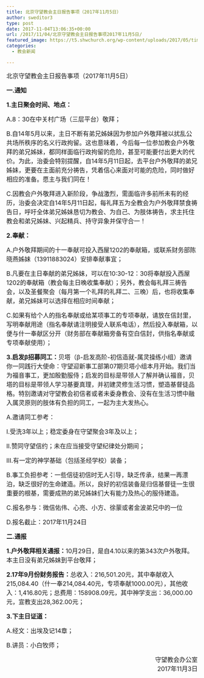 ```yaml
---
title: 北京守望教会主日报告事项（2017年11月5日）
author: sweditor3
type: post
date: 2017-11-04T13:06:35+00:00
url: /2017/11/04/北京守望教会主日报告事项2017年11月5日/
featured_image: https://t5.shwchurch.org/wp-content/uploads/2017/05/timg-1-767x288.jpg
categories:
  - 教会新闻

---
```

<span style="font-size: 12pt;">北京守望教会主日报告事项（2017年11月5日）</span>

<!--more-->

<span style="font-size: 12pt;"><strong>一.通知</strong></span>

<span style="font-size: 12pt;"><strong>1.主日聚会时间、地点：</strong></span>

<span style="font-size: 12pt;">A.8：30在中关村广场（三层平台）敬拜；</span>

<span style="font-size: 12pt;">B.自14年5月以来，主日不断有弟兄姊妹因为参加户外敬拜被以扰乱公共场所秩序的名义行政拘留。这也意味着，今后每一位参加教会户外敬拜的弟兄姊妹，都同样面临行政拘留的危险，甚至可能要付出更大的代价。为此，治委会特别提醒，自14年5月11日起，去平台户外敬拜的弟兄姊妹，更要在主面前充分祷告，凭着信心来面对可能的危险，同时做好相应的准备。愿主与我们同在！</span>

<span style="font-size: 12pt;">C.因教会户外敬拜进入新阶段，争战激烈，需面临许多前所未有的经历，治委会决定自14年5月11日起，每礼拜五为全教会为户外敬拜禁食祷告日，呼吁全体弟兄姊妹恳切为教会、为自己、为肢体祷告，求主托住教会和弟兄姊妹、兴起精兵、持守异象并保守合一！</span>

<span style="font-size: 12pt;"><strong>2.奉献：</strong></span>

<span style="font-size: 12pt;">A.户外敬拜期间的十一奉献可投入西屋1202的奉献箱，或联系财务部陈晓燕姊妹（13911883024）安排奉献事宜；</span>

<span style="font-size: 12pt;">B.凡要在主日奉献的弟兄姊妹，可以在10:30-12：30将奉献投入西屋1202的奉献箱（教会每主日晚收集奉献）；另外，教会每礼拜三祷告会，以及圣餐聚会（每月第一个礼拜的礼拜二、三晚）后，也将收集奉献，弟兄姊妹可以选择在相应时间奉献；</span>

<span style="font-size: 12pt;">C.如果有给个人的指名奉献或给某项事工的专项奉献，请放在信封里，写明奉献用途（指名奉献请注明接受人联系电话），然后投入奉献箱，以便与什一奉献区分开（财务部在奉献箱旁备有空白信封，供指名奉献或专项奉献使用）；</span>

<span style="font-size: 12pt;"><strong>3.启发β招募同工：</strong>贝塔（β-启发高阶-初信造就-属灵操练小组）邀请你一同践行大使命：守望迎新事工部第07期贝塔小组本月开始。我们当为福音事工，更加殷勤服侍；启发的目标是带领人了解并确认福音，贝塔的目标是带领人学习基要真理，并初建灵修生活习惯，塑造基督徒品格。特别邀请对守望教会初信者或者未委身教会、没有在生活习惯中融入属灵原则的肢体有负担的同工，一起为主大发热心。</span>

<span style="font-size: 12pt;">A.邀请同工参考：</span>

<span style="font-size: 12pt;">I.受洗3年以上；稳定委身在守望聚会3年及以上；</span>

<span style="font-size: 12pt;">II.赞同守望信约；未在应当接受守望纪律处分期间；</span>

<span style="font-size: 12pt;">III.有一定的神学基础（包括圣经学校）装备；</span>

<span style="font-size: 12pt;">B.事工负担参考：一些信徒初信时无人引导，缺乏传承，结果一再漂泊，缺乏很好的生命建造。所以，良好的初信装备是归信基督徒一生很重要的根基，需要成熟的弟兄姊妹们大有能力及热心的服侍建造。</span>

<span style="font-size: 12pt;">C.报名参与：微信佑伟、心亮、小方、徐蒙或者金波弟兄中的一位</span>

<span style="font-size: 12pt;">D.报名截止：2017年11月24日</span>

<span style="font-size: 12pt;"><strong>二.通报</strong></span>

<span style="font-size: 12pt;"><strong>1.户外敬拜相关通报：</strong>10月29日，是自4.10以来的第343次户外敬拜。本主日没有弟兄姊妹到平台敬拜；</span>

<span style="font-size: 12pt;"><strong>2.17年9月份财务报告：</strong>总收入：216,501.20元，其中奉献收入215,084.40（什一奉214,084.40元，专项奉献1000.00元），其他收入：1,416.80元；总费用：158908.09元，其中神学支出：36,000.00元，宣教支出28,362.00元；</span>

<span style="font-size: 12pt;"><strong>3.下主日证道：</strong></span>

<span style="font-size: 12pt;">A.经文：出埃及记14章；</span>

<span style="font-size: 12pt;">B.讲员：小白牧师；</span>

<p style="text-align: right;">
  <p style="text-align: right;">
    <span style="font-size: 12pt;">守望教会办公室</span><br /> <span style="font-size: 12pt;"> 2017年11月3日</span>
  </p>